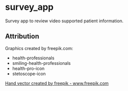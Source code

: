 # survey_app

Survey app to review video supported patient information.

## Attribution

Graphics created by freepik.com:
* health-professionals
* smiling-health-professionals
* health-pro-icon
* stetoscope-icon

<a href="https://www.freepik.com/free-photos-vectors/hand">Hand vector created by freepik - www.freepik.com</a>